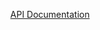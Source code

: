 <p align="center">
    <a href="https://github.com/sumtsow/kinocms/docs/index.html">API Documentation</a>
</p>
